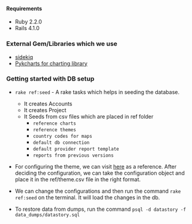 #### Requirements

* Ruby 2.2.0
* Rails 4.1.0

### External Gem/Libraries which we use

* [sidekiq][1]
* [Pykcharts for charting library][2]

### Getting started with DB setup

* `rake ref:seed` - A rake tasks which helps in seeding the database.
    * It creates Accounts
    * It creates Project
    * It Seeds from csv files which are placed in ref folder
        * `reference charts`
        * `reference themes`
        * `country codes for maps`
        * `default db connection`
        * `default provider report template`
        * `reports from previous versions`

* For configuring the theme, we can visit [here][3] as a reference. After deciding the configuration, we can take the configuration object and place it in the ref/theme.csv file in the right format.
* We can change the configurations and then run the command `rake ref:seed` on the terminal. It will load the changes in the db.
* To restore data from dumps, run the command `psql -d datastory -f data_dumps/datastory.sql`

[1]: http://sidekiq.org/
[2]: http://pykcharts.com/
[3]: http://pykcharts.com/tour/pie